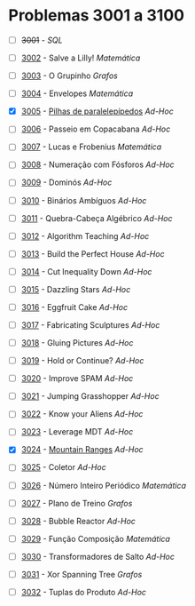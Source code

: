 # Problemas 3001 a 3100

  - [ ] ~~3001~~ - *SQL*
  - [ ] [3002](https://www.urionlinejudge.com.br/judge/pt/problems/view/3002) - Salve a Lilly! *Matemática*
  - [ ] [3003](https://www.urionlinejudge.com.br/judge/pt/problems/view/3003) - O Grupinho *Grafos*
  - [ ] [3004](https://www.urionlinejudge.com.br/judge/pt/problems/view/3004) - Envelopes *Matemática*
  - [x] [3005](https://www.urionlinejudge.com.br/judge/pt/problems/view/3005) - [Pilhas de paralelepípedos](https://github.com/potigol/URI-Potigol/blob/master/src/3001-3100/3005.poti) *Ad-Hoc*
  - [ ] [3006](https://www.urionlinejudge.com.br/judge/pt/problems/view/3006) - Passeio em Copacabana *Ad-Hoc*
  - [ ] [3007](https://www.urionlinejudge.com.br/judge/pt/problems/view/3007) - Lucas e Frobenius *Matemática*
  - [ ] [3008](https://www.urionlinejudge.com.br/judge/pt/problems/view/3008) - Numeração com Fósforos *Ad-Hoc*
  - [ ] [3009](https://www.urionlinejudge.com.br/judge/pt/problems/view/3009) - Dominós *Ad-Hoc*
  - [ ] [3010](https://www.urionlinejudge.com.br/judge/pt/problems/view/3010) - Binários Ambíguos *Ad-Hoc*
  - [ ] [3011](https://www.urionlinejudge.com.br/judge/pt/problems/view/3011) - Quebra-Cabeça Algébrico *Ad-Hoc*
  - [ ] [3012](https://www.urionlinejudge.com.br/judge/pt/problems/view/3012) - Algorithm Teaching *Ad-Hoc*
  - [ ] [3013](https://www.urionlinejudge.com.br/judge/pt/problems/view/3013) - Build the Perfect House *Ad-Hoc*
  - [ ] [3014](https://www.urionlinejudge.com.br/judge/pt/problems/view/3014) - Cut Inequality Down *Ad-Hoc*
  - [ ] [3015](https://www.urionlinejudge.com.br/judge/pt/problems/view/3015) - Dazzling Stars *Ad-Hoc*
  - [ ] [3016](https://www.urionlinejudge.com.br/judge/pt/problems/view/3016) - Eggfruit Cake *Ad-Hoc*
  - [ ] [3017](https://www.urionlinejudge.com.br/judge/pt/problems/view/3017) - Fabricating Sculptures *Ad-Hoc*
  - [ ] [3018](https://www.urionlinejudge.com.br/judge/pt/problems/view/3018) - Gluing Pictures *Ad-Hoc*
  - [ ] [3019](https://www.urionlinejudge.com.br/judge/pt/problems/view/3019) - Hold or Continue? *Ad-Hoc*
  - [ ] [3020](https://www.urionlinejudge.com.br/judge/pt/problems/view/3020) - Improve SPAM *Ad-Hoc*
  - [ ] [3021](https://www.urionlinejudge.com.br/judge/pt/problems/view/3021) - Jumping Grasshopper *Ad-Hoc*
  - [ ] [3022](https://www.urionlinejudge.com.br/judge/pt/problems/view/3022) - Know your Aliens *Ad-Hoc*
  - [ ] [3023](https://www.urionlinejudge.com.br/judge/pt/problems/view/3023) - Leverage MDT *Ad-Hoc*
  - [x] [3024](https://www.urionlinejudge.com.br/judge/pt/problems/view/3024) - [Mountain Ranges](https://github.com/potigol/URI-Potigol/blob/master/src/3001-3100/3024.poti) *Ad-Hoc*
  - [ ] [3025](https://www.urionlinejudge.com.br/judge/pt/problems/view/3025) - Coletor *Ad-Hoc*
  - [ ] [3026](https://www.urionlinejudge.com.br/judge/pt/problems/view/3026) - Número Inteiro Periódico *Matemática*
  - [ ] [3027](https://www.urionlinejudge.com.br/judge/pt/problems/view/3027) - Plano de Treino *Grafos*
  - [ ] [3028](https://www.urionlinejudge.com.br/judge/pt/problems/view/3028) - Bubble Reactor *Ad-Hoc*
  - [ ] [3029](https://www.urionlinejudge.com.br/judge/pt/problems/view/3029) - Função Composição *Matemática*
  - [ ] [3030](https://www.urionlinejudge.com.br/judge/pt/problems/view/3030) - Transformadores de Salto *Ad-Hoc*
  - [ ] [3031](https://www.urionlinejudge.com.br/judge/pt/problems/view/3031) - Xor Spanning Tree *Grafos*
  - [ ] [3032](https://www.urionlinejudge.com.br/judge/pt/problems/view/3032) - Tuplas do Produto *Ad-Hoc*

